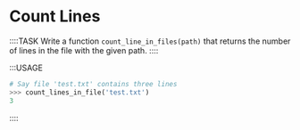 # Count Lines

::::TASK
Write a function `count_line_in_files(path)` that returns the number of lines in the file with the given path.
::::

:::USAGE

```python
# Say file 'test.txt' contains three lines
>>> count_lines_in_file('test.txt')
3
```

::::
